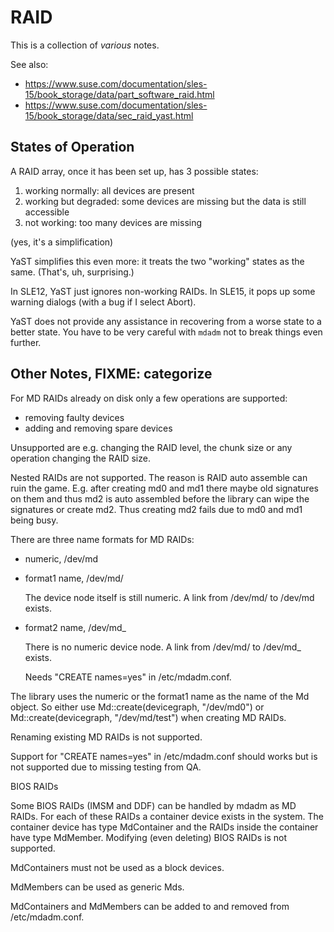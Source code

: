 RAID
====

This is a collection of *various* notes.

See also:
- <https://www.suse.com/documentation/sles-15/book_storage/data/part_software_raid.html>
- <https://www.suse.com/documentation/sles-15/book_storage/data/sec_raid_yast.html>

States of Operation
-------------------

A RAID array, once it has been set up, has 3 possible states:

1. working normally: all devices are present
2. working but degraded: some devices are missing but the data is still
   accessible
3. not working: too many devices are missing

(yes, it's a simplification)

YaST simplifies this even more: it treats the two "working" states as the
same. (That's, uh, surprising.)

In SLE12, YaST just ignores non-working RAIDs. In SLE15, it pops up some
warning dialogs (with a bug if I select Abort).

YaST does not provide any assistance in recovering from a worse state to a
better state. You have to be very careful with `mdadm` not to break things
even further.

Other Notes, FIXME: categorize
------------------------------

For MD RAIDs already on disk only a few operations are supported:

- removing faulty devices
- adding and removing spare devices

Unsupported are e.g. changing the RAID level, the chunk size or any operation
changing the RAID size.

Nested RAIDs are not supported. The reason is RAID auto assemble can ruin the
game. E.g. after creating md0 and md1 there maybe old signatures on them and
thus md2 is auto assembled before the library can wipe the signatures or
create md2. Thus creating md2 fails due to md0 and md1 being busy.


There are three name formats for MD RAIDs:

- numeric, /dev/md<number>

- format1 name, /dev/md/<name>

  The device node itself is still numeric. A link from /dev/md/<name> to
  /dev/md<number> exists.

- format2 name, /dev/md_<name>

  There is no numeric device node. A link from /dev/md/<name> to
  /dev/md_<name> exists.

  Needs "CREATE names=yes" in /etc/mdadm.conf.

The library uses the numeric or the format1 name as the name of the Md object.
So either use Md::create(devicegraph, "/dev/md0") or Md::create(devicegraph,
"/dev/md/test") when creating MD RAIDs.


Renaming existing MD RAIDs is not supported.

Support for "CREATE names=yes" in /etc/mdadm.conf should works but is
not supported due to missing testing from QA.


BIOS RAIDs

Some BIOS RAIDs (IMSM and DDF) can be handled by mdadm as MD RAIDs. For each
of these RAIDs a container device exists in the system. The container device
has type MdContainer and the RAIDs inside the container have type
MdMember. Modifying (even deleting) BIOS RAIDs is not supported.

MdContainers must not be used as a block devices.

MdMembers can be used as generic Mds.

MdContainers and MdMembers can be added to and removed from /etc/mdadm.conf.

